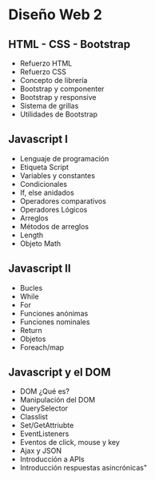 # Diseño Web 2

## HTML - CSS - Bootstrap

- Refuerzo HTML
- Refuerzo CSS
- Concepto de librería
- Bootstrap y componenter
- Bootstrap y responsive
- Sistema de grillas
- Utilidades de Bootstrap

## Javascript I

- Lenguaje de programación
- Etiqueta Script
- Variables y constantes
- Condicionales
- If, else anidados
- Operadores comparativos
- Operadores Lógicos
- Arreglos
- Métodos de arreglos
- Length
- Objeto Math

## Javascript II

- Bucles
- While
- For
- Funciones anónimas
- Funciones nominales
- Return
- Objetos
- Foreach/map

## Javascript y el DOM

- DOM ¿Qué es?
- Manipulación del DOM 
- QuerySelector
- Classlist
- Set/GetAttriubte
- EventListeners
- Eventos de click, mouse y key
- Ajax y JSON
- Introducción a APIs
- Introducción respuestas asincrónicas"
